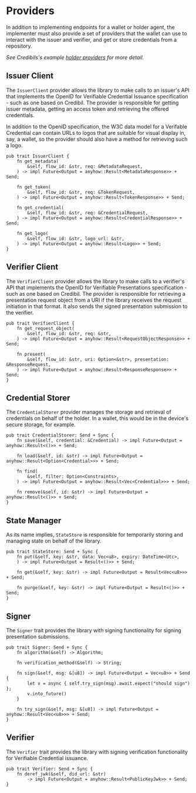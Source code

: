# Providers

In addition to implementing endpoints for a wallet or holder agent, the implementer must also provide a set of providers that the wallet can use to interact with the issuer and verifier, and get or store credentials from a repository.

_See Credibils's example [holder providers](https://github.com/credibil/vc/blob/main/examples/tauri-wallet/src-tauri/src/provider.rs) for more detail._

## Issuer Client

The `IssuerClient` provider allows the library to make calls to an issuer's API that implements the OpenID for Verifiable Credential Issuance specification - such as one based on Credibil. The provider is responsible for getting issuer metadata, getting an access token and retrieving the offered credentials.

In addition to the OpenID specification, the W3C data model for a Verifable Credential can contain URLs to logos that are suitable for visual display in, say, a wallet, so the provider should also have a method for retrieving such a logo.

```rust,ignore
pub trait IssuerClient {
    fn get_metadata(
        &self, flow_id: &str, req: &MetadataRequest,
    ) -> impl Future<Output = anyhow::Result<MetadataResponse>> + Send;

    fn get_token(
        &self, flow_id: &str, req: &TokenRequest,
    ) -> impl Future<Output = anyhow::Result<TokenResponse>> + Send;

    fn get_credential(
        &self, flow_id: &str, req: &CredentialRequest,
    ) -> impl Future<Output = anyhow::Result<CredentialResponse>> + Send;

    fn get_logo(
        &self, flow_id: &str, logo_url: &str,
    ) -> impl Future<Output = anyhow::Result<Logo>> + Send;
}
```

## Verifier Client

The `VerifierClient` provider allows the library to make calls to a verifier's API that implements the OpenID for Verifiable Presentations specification - such as one based on Credibil. The provider is responsible for retrieving a presentation request object from a URI if the library receives the request initiation in that format. It also sends the signed presentation submission to the verifier.

```rust,ignore
pub trait VerifierClient {
    fn get_request_object(
        &self, flow_id: &str, req: &str,
    ) -> impl Future<Output = anyhow::Result<RequestObjectResponse>> + Send;

    fn present(
        &self, flow_id: &str, uri: Option<&str>, presentation: &ResponseRequest,
    ) -> impl Future<Output = anyhow::Result<ResponseResponse>> + Send;
}
```

## Credential Storer

The `CredentialStorer` provider manages the storage and retrieval of credentials on behalf of the holder. In a wallet, this would be in the device's secure storage, for example.

```rust,ignore
pub trait CredentialStorer: Send + Sync {
    fn save(&self, credential: &Credential) -> impl Future<Output = anyhow::Result<()>> + Send;

    fn load(&self, id: &str) -> impl Future<Output = anyhow::Result<Option<Credential>>> + Send;

    fn find(
        &self, filter: Option<Constraints>,
    ) -> impl Future<Output = anyhow::Result<Vec<Credential>>> + Send;

    fn remove(&self, id: &str) -> impl Future<Output = anyhow::Result<()>> + Send;
}
```

## State Manager

As its name implies, `StateStore` is responsible for temporarily storing and managing state on behalf of the library.

```rust,ignore
pub trait StateStore: Send + Sync {
    fn put(&self, key: &str, data: Vec<u8>, expiry: DateTime<Utc>,
    ) -> impl Future<Output = Result<()>> + Send;

    fn get(&self, key: &str) -> impl Future<Output = Result<Vec<u8>>> + Send;

    fn purge(&self, key: &str) -> impl Future<Output = Result<()>> + Send;
}
```

## Signer

The `Signer` trait provides the library with signing functionality for signing presentation submissions.

```rust,ignore
pub trait Signer: Send + Sync {
    fn algorithm(&self) -> Algorithm;

    fn verification_method(&self) -> String;

    fn sign(&self, msg: &[u8]) -> impl Future<Output = Vec<u8>> + Send {
        let v = async { self.try_sign(msg).await.expect("should sign") };
        v.into_future()
    }

    fn try_sign(&self, msg: &[u8]) -> impl Future<Output = anyhow::Result<Vec<u8>>> + Send;
}
```

## Verifier

The `Verifier` trait provides the library with signing verification functionality for Verifiable Credential issuance.

```rust,ignore
pub trait Verifier: Send + Sync {
    fn deref_jwk(&self, did_url: &str)
        -> impl Future<Output = anyhow::Result<PublicKeyJwk>> + Send;
}
```
